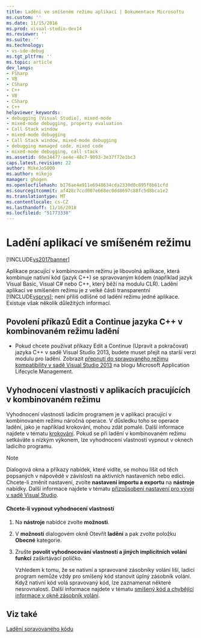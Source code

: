 ```yaml
---
title: Ladění ve smíšeném režimu aplikací | Dokumentace Microsoftu
ms.custom: ''
ms.date: 11/15/2016
ms.prod: visual-studio-dev14
ms.reviewer: ''
ms.suite: ''
ms.technology:
- vs-ide-debug
ms.tgt_pltfrm: ''
ms.topic: article
dev_langs:
- FSharp
- VB
- CSharp
- C++
- VB
- CSharp
- C++
helpviewer_keywords:
- debugging [Visual Studio], mixed-mode
- mixed-mode debugging, property evaluation
- Call Stack window
- mixed-mode debugging
- Call Stack window, mixed-mode debugging
- debugging managed code, mixed code
- mixed-mode debugging, call stack
ms.assetid: 60e34477-ae4e-48c7-9093-3e37f72e1bc3
caps.latest.revision: 22
author: MikeJo5000
ms.author: mikejo
manager: ghogen
ms.openlocfilehash: b176ae4a911e6948634cda2330d0c895f8b61cfd
ms.sourcegitcommit: af428c7ccd007e668ec0dd8697c88fc5d8bca1e2
ms.translationtype: MT
ms.contentlocale: cs-CZ
ms.lasthandoff: 11/16/2018
ms.locfileid: "51773338"
---
```

# <a name="debugging-mixed-mode-applications"></a>Ladění aplikací ve smíšeném režimu
[!INCLUDE[vs2017banner](../includes/vs2017banner.md)]

Aplikace pracující v kombinovaném režimu je libovolná aplikace, která kombinuje nativní kód (jazyk C++) se spravovaným kódem (například jazyk Visual Basic, Visual C# nebo C++, který běží na modulu CLR). Ladění aplikací ve smíšeném režimu je z velké části transparentní [!INCLUDE[vsprvs](../includes/vsprvs-md.md)]; není příliš odlišné od ladění režimu jedné aplikace. Existuje však několik důležitých informací.  
  
## <a name="enable-c-edit-and-continue-in-mixed-mode-debugging"></a>Povolení příkazů Edit a Continue jazyka C++ v kombinovaném režimu ladění  
  
-   Pokud chcete používat příkazy Edit a Continue (Upravit a pokračovat) jazyka C++ v sadě Visual Studio 2013, budete muset přejít na starší verzi modulu pro ladění. Zobrazit [přepnutí do spravovaného režimu kompatibility v sadě Visual Studio 2013](http://blogs.msdn.com/b/visualstudioalm/archive/2013/10/16/switching-to-managed-compatibility-mode-in-visual-studio-2013.aspx) na blogu Microsoft Application Lifecycle Management.  
  
## <a name="property-evaluation-in-mixed-mode-applications"></a>Vyhodnocení vlastnosti v aplikacích pracujících v kombinovaném režimu  
 Vyhodnocení vlastností ladicím programem je v aplikaci pracující v kombinovaném režimu náročná operace. V důsledku toho se operace ladění, jako je například krokování, mohou zdát pomalé. Další informace najdete v tématu [krokování](http://msdn.microsoft.com/en-us/8791dac9-64d1-4bb9-b59e-8d59af1833f9). Pokud se při ladění v kombinovaném režimu setkáváte s nízkým výkonem, lze vyhodnocení vlastností vypnout v oknech ladicího programu.  
  
> [!NOTE]
>  Dialogová okna a příkazy nabídek, které vidíte, se mohou lišit od těch popsaných v nápovědě v závislosti na aktivních nastaveních nebo edici. Chcete-li změnit nastavení, zvolte **nastavení importu a exportu** na **nástroje** nabídky. Další informace najdete v tématu [přizpůsobení nastavení pro vývoj v sadě Visual Studio](http://msdn.microsoft.com/en-us/22c4debb-4e31-47a8-8f19-16f328d7dcd3).  
  
#### <a name="to-turn-off-property-evaluation"></a>Chcete-li vypnout vyhodnocení vlastností  
  
1. Na **nástroje** nabídce zvolte **možnosti**.  
  
2. V **možnosti** dialogovém okně Otevřít **ladění** a pak zvolte položku **Obecné** kategorie.  
  
3. Zrušte **povolit vyhodnocování vlastností a jiných implicitních volání funkcí** zaškrtávací políčko.  
  
   Vzhledem k tomu, že se nativní a spravované zásobníky volání liší, ladicí program nemůže vždy pro smíšený kód stanovit úplný zásobník volání. Když nativní kód volá spravovaný kód, lze zaznamenat některé nesrovnalosti. Další informace najdete v tématu [smíšený kód a chybějící informace v okně zásobník volání](../debugger/mixed-code-and-missing-information-in-the-call-stack-window.md).  
  
## <a name="see-also"></a>Viz také  
 [Ladění spravovaného kódu](../debugger/debugging-managed-code.md)



